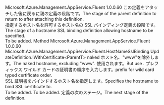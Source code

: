 <Type Name="IWithHostname&lt;ParentT&gt;" FullName="Microsoft.Azure.Management.AppService.Fluent.HostNameSslBinding.UpdateDefinition.IWithHostname&lt;ParentT&gt;">
  <TypeSignature Language="C#" Value="public interface IWithHostname&lt;ParentT&gt;" />
  <TypeSignature Language="ILAsm" Value=".class public interface auto ansi abstract IWithHostname`1&lt;ParentT&gt;" />
  <TypeSignature Language="DocId" Value="T:Microsoft.Azure.Management.AppService.Fluent.HostNameSslBinding.UpdateDefinition.IWithHostname`1" />
  <TypeSignature Language="VB.NET" Value="Public Interface IWithHostname(Of ParentT)" />
  <TypeSignature Language="F#" Value="type IWithHostname&lt;'ParentT&gt; = interface" />
  <AssemblyInfo>
    <AssemblyName>Microsoft.Azure.Management.AppService.Fluent</AssemblyName>
    <AssemblyVersion>1.0.0.60</AssemblyVersion>
  </AssemblyInfo>
  <TypeParameters>
    <TypeParameter Name="ParentT" />
  </TypeParameters>
  <Interfaces />
  <Docs>
    <typeparam name="ParentT"><span data-ttu-id="a1b64-101">この定義をアタッチした後に戻るに親の定義の段階です。</span><span class="sxs-lookup"><span data-stu-id="a1b64-101">The stage of the parent definition to return to after attaching this definition.</span></span></typeparam>
    <summary>
            <span data-ttu-id="a1b64-102">指定するホスト名を許可するホスト名の SSL バインディング定義の段階です。</span><span class="sxs-lookup"><span data-stu-id="a1b64-102">The stage of a hostname SSL binding definition allowing hostname to be specified.</span></span>
            </summary>
    <remarks>To be added.</remarks>
  </Docs>
  <Members>
    <Member MemberName="ForHostname">
      <MemberSignature Language="C#" Value="public Microsoft.Azure.Management.AppService.Fluent.HostNameSslBinding.UpdateDefinition.IWithCertificate&lt;ParentT&gt; ForHostname (string hostname);" />
      <MemberSignature Language="ILAsm" Value=".method public hidebysig newslot virtual instance class Microsoft.Azure.Management.AppService.Fluent.HostNameSslBinding.UpdateDefinition.IWithCertificate`1&lt;!ParentT&gt; ForHostname(string hostname) cil managed" />
      <MemberSignature Language="DocId" Value="M:Microsoft.Azure.Management.AppService.Fluent.HostNameSslBinding.UpdateDefinition.IWithHostname`1.ForHostname(System.String)" />
      <MemberSignature Language="VB.NET" Value="Public Function ForHostname (hostname As String) As IWithCertificate(Of ParentT)" />
      <MemberSignature Language="F#" Value="abstract member ForHostname : string -&gt; Microsoft.Azure.Management.AppService.Fluent.HostNameSslBinding.UpdateDefinition.IWithCertificate&lt;'ParentT&gt;" Usage="iWithHostname.ForHostname hostname" />
      <MemberType>Method</MemberType>
      <AssemblyInfo>
        <AssemblyName>Microsoft.Azure.Management.AppService.Fluent</AssemblyName>
        <AssemblyVersion>1.0.0.60</AssemblyVersion>
      </AssemblyInfo>
      <ReturnValue>
        <ReturnType>Microsoft.Azure.Management.AppService.Fluent.HostNameSslBinding.UpdateDefinition.IWithCertificate&lt;ParentT&gt;</ReturnType>
      </ReturnValue>
      <Parameters>
        <Parameter Name="hostname" Type="System.String" />
      </Parameters>
      <Docs>
        <param name="hostname"><span data-ttu-id="a1b64-103">naked ホスト名、"www"を除外します。</span><span class="sxs-lookup"><span data-stu-id="a1b64-103">The naked hostname, excluding "www".</span></span> <span data-ttu-id="a1b64-104">使用されます。</span><span class="sxs-lookup"><span data-stu-id="a1b64-104">But use .</span></span> <span data-ttu-id="a1b64-105">プレフィックス ワイルド カードの証明書の順序を入力します。</span><span class="sxs-lookup"><span data-stu-id="a1b64-105">prefix for wild card typed certificate order.</span></span></param>
        <summary>
            <span data-ttu-id="a1b64-106">SSL 証明書をバインドするホスト名を指定します。</span><span class="sxs-lookup"><span data-stu-id="a1b64-106">Specifies the hostname to bind SSL certificate to.</span></span>
            </summary>
        <returns>To be added.</returns>
        <remarks>To be added.</remarks>
        <return><span data-ttu-id="a1b64-107">定義の次のステージ。</span><span class="sxs-lookup"><span data-stu-id="a1b64-107">The next stage of the definition.</span></span></return>
      </Docs>
    </Member>
  </Members>
</Type>